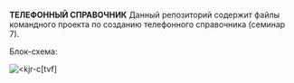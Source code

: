 **ТЕЛЕФОННЫЙ СПРАВОЧНИК**
Данный репозиторий содержит файлы командного проекта по созданию телефонного справочника (семинар 7).

Блок-схема:

![<kjr-c[tvf]](/images/picture.jpg)

